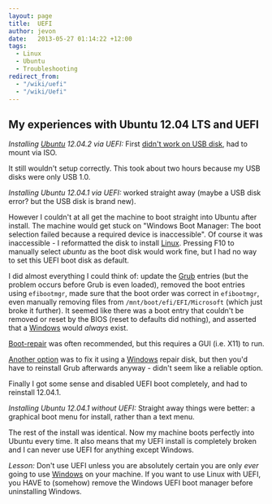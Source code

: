 ```yaml
---
layout: page
title:  UEFI
author: jevon
date:   2013-05-27 01:14:22 +12:00
tags:
  - Linux
  - Ubuntu
  - Troubleshooting
redirect_from:
  - "/wiki/uefi"
  - "/wiki/Uefi"
---
```


## My experiences with Ubuntu 12.04 LTS and UEFI

*Installing [Ubuntu](ubuntu.md) 12.04.2 via UEFI:* First <a href="https://bugs.launchpad.net/ubuntu/+source/debian-installer/+bug/1161771">didn't work on USB disk</a>, had to mount via ISO. 

It still wouldn't setup correctly. This took about two hours because my USB disks were only USB 1.0.

*Installing Ubuntu 12.04.1 via UEFI:* worked straight away (maybe a USB disk error? but the USB disk is brand new).

However I couldn't at all get the machine to boot straight into Ubuntu after install. The machine would get stuck on "Windows Boot Manager: The boot selection failed because a required device is inaccessible". Of course it was inaccessible - I reformatted the disk to install [Linux](linux.md). Pressing F10 to manually select _ubuntu_ as the boot disk would work fine, but I had no way to set this UEFI boot disk as default.

I did almost everything I could think of: update the [Grub](grub.md) entries (but the problem occurs before Grub is even loaded), removed the boot entries using `efibootmgr`, made sure that the boot order was correct in `efibootmgr`, even manually removing files from `/mnt/boot/efi/EFI/Microsoft` (which just broke it further). It seemed like there was a boot entry that couldn't be removed or reset by the BIOS (reset to defaults did nothing), and asserted that a [Windows](windows.md) would _always_ exist.

<a href="http://sourceforge.net/p/boot-repair/home/Home/">Boot-repair</a> was often recommended, but this requires a GUI (i.e. X11) to run.

<a href="http://ubuntuforums.org/showthread.php?t=1857886">Another option</a> was to fix it using a [Windows](windows.md) repair disk, but then you'd have to reinstall Grub afterwards anyway - didn't seem like a reliable option.

Finally I got some sense and disabled UEFI boot completely, and had to reinstall 12.04.1.

*Installing Ubuntu 12.04.1 without UEFI:* Straight away things were better: a graphical boot menu for install, rather than a text menu.

The rest of the install was identical. Now my machine boots perfectly into Ubuntu every time. It also means that my UEFI install is completely broken and I can never use UEFI for anything except Windows.

*Lesson:* Don't use UEFI unless you are absolutely certain you are only _ever_ going to use [Windows](windows.md) on your machine. If you want to use Linux with UEFI, you HAVE to (somehow) remove the Windows UEFI boot manager before uninstalling Windows.
